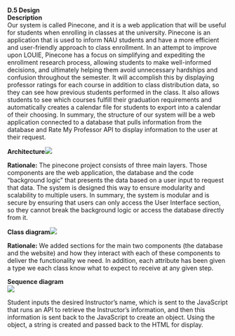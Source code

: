 **D.5 Design\
Description**<br>
Our system is called Pinecone, and it is a web application that will be useful for students when enrolling in classes at the university. Pinecone is an application that is used to inform NAU students and have a more efficient and user-friendly approach to class enrollment. In an attempt to improve upon LOUIE, Pinecone has a focus on simplifying and expediting the enrollment research process, allowing students to make well-informed decisions, and ultimately helping them avoid unnecessary hardships and confusion throughout the semester. It will accomplish this by displaying professor ratings for each course in addition to class distribution data, so they can see how previous students performed in the class. It also allows students to see which courses fulfill their graduation requirements and automatically creates a calendar file for students to export into a calendar of their choosing. In summary, the structure of our system will be a web application connected to a database that pulls information from the database and Rate My Professor API to display information to the user at their request.

**Architecture**![](https://lh7-us.googleusercontent.com/xdlx3JUjRGPxQtV3h2E2q7MUuuYVtJSygeC1X_Vs5xreme8tg2Zabt-orwoAwQtOOkbRCAW-5r8YtMZZ418mEPMSqRwa7QAROyBZPNo75Szbu7yLY4PLkVGIYAdaldsG4bIwHS-1Qtw4eRtc09mj9t8)

**Rationale:** The pinecone project consists of three main layers. Those components are the web application, the database and the code “background logic” that presents the data based on a user input to request that data. The system is designed this way to ensure modularity and scalability to multiple users. In summary, the system is modular and is secure by ensuring that users can only access the User Interface section, so they cannot break the background logic or access the database directly from it. 

**Class diagram**![](https://lh7-us.googleusercontent.com/XzG-L_jw65IgE9xKUCGFPa7dA10qWzWickLc5xYCaf9y30ooajTlYkkF9xQF_4F8MvBq80Sa0z-FUJ7ORUoaqjLNJ5tWpLaD9O2s--xDApoXvA5emFm9Vu7NQT-_6m55_iyZouZ45R-y6vlEYoNRBA)

**Rationale:** We added sections for the main two components (the database and the website) and how they interact with each of these components to deliver the functionality we need. In addition, each attribute has been given a type we each class know what to expect to receive at any given step.

**Sequence diagram**<br>![](https://lh7-us.googleusercontent.com/UrCJWufE5urReeZuGtZMtlCA8A9scc6tVU3nS_RS14rQk2hh7UDAIsYUyp4Kiu935HKv8EewGji1WWYLcj30G8SzEbEfleMcVO8581W-wxjYsMuoVvXdth8ZPkradyzmXK281nMnEbriFN56sb6r6A)

Student inputs the desired Instructor’s name, which is sent to the JavaScript that runs an API to retrieve the Instructor’s information, and then this information is sent back to the JavaScript to create an object. Using the object, a string is created and passed back to the HTML for display.
